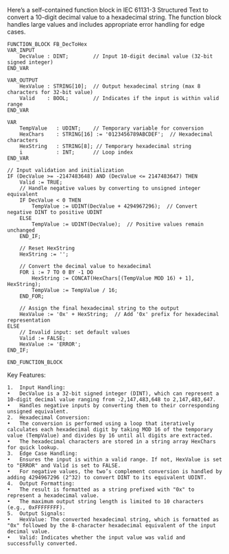 Here’s a self-contained function block in IEC 61131-3 Structured Text to convert a 10-digit decimal value to a hexadecimal string. The function block handles large values and includes appropriate error handling for edge cases.

```
FUNCTION_BLOCK FB_DecToHex
VAR_INPUT
    DecValue : DINT;        // Input 10-digit decimal value (32-bit signed integer)
END_VAR

VAR_OUTPUT
    HexValue : STRING[10];  // Output hexadecimal string (max 8 characters for 32-bit value)
    Valid    : BOOL;        // Indicates if the input is within valid range
END_VAR

VAR
    TempValue   : UDINT;    // Temporary variable for conversion
    HexChars    : STRING[16] := '0123456789ABCDEF';  // Hexadecimal characters
    HexString   : STRING[8]; // Temporary hexadecimal string
    i           : INT;      // Loop index
END_VAR

// Input validation and initialization
IF (DecValue >= -2147483648) AND (DecValue <= 2147483647) THEN
    Valid := TRUE;
    // Handle negative values by converting to unsigned integer equivalent
    IF DecValue < 0 THEN
        TempValue := UDINT(DecValue + 4294967296);  // Convert negative DINT to positive UDINT
    ELSE
        TempValue := UDINT(DecValue);  // Positive values remain unchanged
    END_IF;
    
    // Reset HexString
    HexString := '';
    
    // Convert the decimal value to hexadecimal
    FOR i := 7 TO 0 BY -1 DO
        HexString := CONCAT(HexChars[(TempValue MOD 16) + 1], HexString);
        TempValue := TempValue / 16;
    END_FOR;
    
    // Assign the final hexadecimal string to the output
    HexValue := '0x' + HexString;  // Add '0x' prefix for hexadecimal representation
ELSE
    // Invalid input: set default values
    Valid := FALSE;
    HexValue := 'ERROR';
END_IF;

END_FUNCTION_BLOCK
```

Key Features:

	1.	Input Handling:
	•	DecValue is a 32-bit signed integer (DINT), which can represent a 10-digit decimal value ranging from -2,147,483,648 to 2,147,483,647.
	•	Handles negative inputs by converting them to their corresponding unsigned equivalent.
	2.	Hexadecimal Conversion:
	•	The conversion is performed using a loop that iteratively calculates each hexadecimal digit by taking MOD 16 of the temporary value (TempValue) and divides by 16 until all digits are extracted.
	•	The hexadecimal characters are stored in a string array HexChars for quick lookup.
	3.	Edge Case Handling:
	•	Ensures the input is within a valid range. If not, HexValue is set to "ERROR" and Valid is set to FALSE.
	•	For negative values, the two’s complement conversion is handled by adding 4294967296 (2^32) to convert DINT to its equivalent UDINT.
	4.	Output Formatting:
	•	The result is formatted as a string prefixed with "0x" to represent a hexadecimal value.
	•	The maximum output string length is limited to 10 characters (e.g., 0xFFFFFFFF).
	5.	Output Signals:
	•	HexValue: The converted hexadecimal string, which is formatted as "0x" followed by the 8-character hexadecimal equivalent of the input decimal value.
	•	Valid: Indicates whether the input value was valid and successfully converted.
